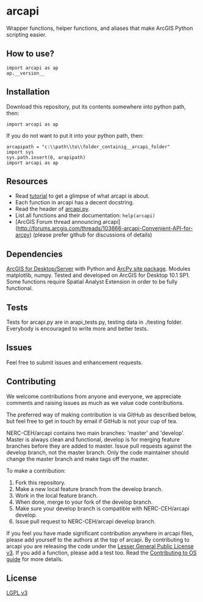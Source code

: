 arcapi
======
Wrapper functions, helper functions, and aliases that make ArcGIS Python scripting easier.

How to use?
-----------

    import arcapi as ap
    ap.__version__


Installation
------------
Download this repository, put its contents somewhere into python path, then:

    import arcapi as ap

If you do not want to put it into your python path, then:

    arcapipath = "c:\\path\\to\\folder_containig__arcapi_folder"
    import sys
    sys.path.insert(0, arapipath)
    import arcapi as ap

Resources
---------
- Read [tutorial](https://github.com/NERC-CEH/arcapi/blob/master/arcapi_tutorial.py) to get a glimpse of what arcapi is about.
- Each function in arcapi has a decent docstring.
- Read the header of [arcapi.py](https://github.com/NERC-CEH/arcapi/blob/master/arcapi.py).
- List all functions and their documentation: `help(arcapi)`
- [ArcGIS Forum thread announcing arcapi] (http://forums.arcgis.com/threads/103666-arcapi-Convenient-API-for-arcpy) (please prefer github for discussions of details)

Dependencies
------------
[ArcGIS for Desktop/Server](http://www.esri.com/software/arcgis/arcgis-for-desktop)
with Python and [ArcPy site package](http://resources.arcgis.com/en/help/main/10.1/index.html#/What_is_ArcPy/000v000000v7000000/).
Modules matplotlib, numpy.
Tested and developed on ArcGIS for Desktop 10.1 SP1.
Some functions require Spatial Analyst Extension in order to be fully functional.


Tests
-----
Tests for arcapi.py are in arapi_tests.py, testing data in ./testing folder.
Everybody is encouraged to write more and better tests.


Issues
------
Feel free to submit issues and enhancement requests.


Contributing
------------
We welcome contributions from anyone and everyone, we appreciate comments and
raising issues as much as we value code contributions.

The preferred way of making contribution is via GitHub as described below,
but feel free to get in touch by email if GitHub is not your cup of tea.

NERC-CEH/arcapi contains two main branches: 'master' and 'develop'.
Master is always clean and functional, develop is for merging feature branches 
before they are added to master. Issue pull requests against the develop branch,
not the master branch. Only the code maintainer should change the master branch
and make tags off the master.

To make a contribution:
1. Fork this repository.
2. Make a new local feature branch from the develop branch.
3. Work in the local feature branch.
4. When done, merge to your fork of the develop branch.
5. Make sure your develop branch is compatible with NERC-CEH/arcapi develop.
6. Issue pull request to NERC-CEH/arcapi develop branch.

If you feel you have made significant contribution anywhere in arcapi files,
please add yourself to the authors at the top of arcapi.
By contributing to arcapi you are releasing the code under the [Lesser General Public License v3](http://choosealicense.com/licenses/lgpl-v3/).
If you add a function, please add a test too.
Read the [Contributing to OS guide](https://guides.github.com/overviews/os-contributing/) for more details.

License
-------
[LGPL v3](https://github.com/NERC-CEH/arcapi/blob/master/LICENSE)
